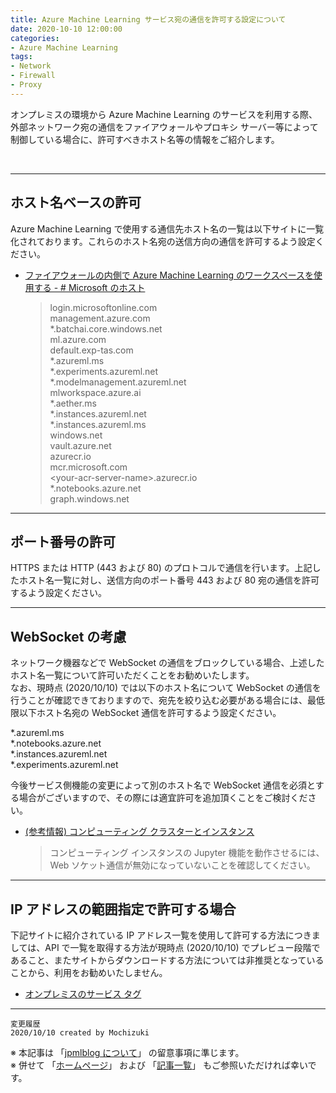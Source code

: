```yaml
---
title: Azure Machine Learning サービス宛の通信を許可する設定について
date: 2020-10-10 12:00:00
categories:
- Azure Machine Learning
tags:
- Network
- Firewall
- Proxy
---
```

オンプレミスの環境から Azure Machine Learning のサービスを利用する際、外部ネットワーク宛の通信をファイアウォールやプロキシ サーバー等によって制御している場合に、許可すべきホスト名等の情報をご紹介します。  

<!-- more -->
<br>

***
## ホスト名ベースの許可
Azure Machine Learning で使用する通信先ホスト名の一覧は以下サイトに一覧化されております。これらのホスト名宛の送信方向の通信を許可するよう設定ください。  

- [ファイアウォールの内側で Azure Machine Learning のワークスペースを使用する - # Microsoft のホスト](https://docs.microsoft.com/ja-jp/azure/machine-learning/how-to-access-azureml-behind-firewall#microsoft-hosts)

  >login.microsoftonline.com  
  >management.azure.com  
  >*.batchai.core.windows.net  
  >ml.azure.com  
  >default.exp-tas.com  
  >*.azureml.ms  
  >*.experiments.azureml.net  
  >*.modelmanagement.azureml.net  
  >mlworkspace.azure.ai  
  >*.aether.ms  
  >*.instances.azureml.net  
  >*.instances.azureml.ms  
  >windows.net  
  >vault.azure.net  
  >azurecr.io  
  >mcr.microsoft.com  
  >\<your-acr-server-name\>.azurecr.io  
  >*.notebooks.azure.net  
  >graph.windows.net  

***
## ポート番号の許可
HTTPS または HTTP (443 および 80) のプロトコルで通信を行います。上記したホスト名一覧に対し、送信方向のポート番号 443 および 80 宛の通信を許可するよう設定ください。  

***
## WebSocket の考慮
ネットワーク機器などで WebSocket の通信をブロックしている場合、上述したホスト名一覧について許可いただくことをお勧めいたします。  
なお、現時点 (2020/10/10) では以下のホスト名について WebSocket の通信を行うことが確認できておりますので、宛先を絞り込む必要がある場合には、最低限以下ホスト名宛の WebSocket 通信を許可するよう設定ください。  

*.azureml.ms  
*.notebooks.azure.net  
*.instances.azureml.net  
*.experiments.azureml.net  

今後サービス側機能の変更によって別のホスト名で WebSocket 通信を必須とする場合がございますので、その際には適宜許可を追加頂くことをご検討ください。

- [(参考情報) コンピューティング クラスターとインスタンス](https://docs.microsoft.com/ja-jp/azure/machine-learning/how-to-secure-training-vnet#compute-clusters--instances)  
  >コンピューティング インスタンスの Jupyter 機能を動作させるには、Web ソケット通信が無効になっていないことを確認してください。

***
## IP アドレスの範囲指定で許可する場合
下記サイトに紹介されている IP アドレス一覧を使用して許可する方法につきましては、API で一覧を取得する方法が現時点 (2020/10/10) でプレビュー段階であること、またサイトからダウンロードする方法については非推奨となっていることから、利用をお勧めいたしません。  

- [オンプレミスのサービス タグ](https://docs.microsoft.com/ja-jp/azure/virtual-network/service-tags-overview#service-tags-on-premises)


***
`変更履歴`  
`2020/10/10 created by Mochizuki`

※ 本記事は 「[jpmlblog について](https://jpmlblog.github.io/blog/2020/01/01/about-jpmlblog/)」 の留意事項に準じます。  
※ 併せて 「[ホームページ](https://jpmlblog.github.io/blog/)」 および 「[記事一覧](https://jpmlblog.github.io/blog/archives/)」 もご参照いただければ幸いです。  
